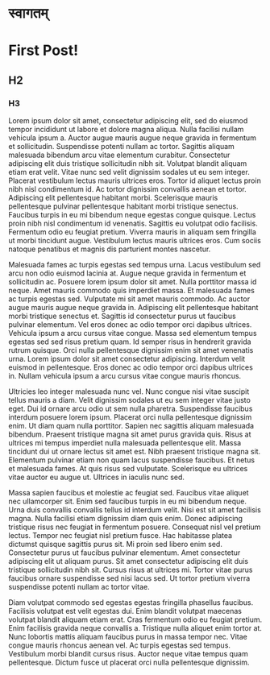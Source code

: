 # स्वागतम्
# First Post!

## H2

### H3


Lorem ipsum dolor sit amet, consectetur adipiscing elit, sed do eiusmod tempor incididunt ut labore et dolore magna aliqua. Nulla facilisi nullam vehicula ipsum a. Auctor augue mauris augue neque gravida in fermentum et sollicitudin. Suspendisse potenti nullam ac tortor. Sagittis aliquam malesuada bibendum arcu vitae elementum curabitur. Consectetur adipiscing elit duis tristique sollicitudin nibh sit. Volutpat blandit aliquam etiam erat velit. Vitae nunc sed velit dignissim sodales ut eu sem integer. Placerat vestibulum lectus mauris ultrices eros. Tortor id aliquet lectus proin nibh nisl condimentum id. Ac tortor dignissim convallis aenean et tortor. Adipiscing elit pellentesque habitant morbi. Scelerisque mauris pellentesque pulvinar pellentesque habitant morbi tristique senectus. Faucibus turpis in eu mi bibendum neque egestas congue quisque. Lectus proin nibh nisl condimentum id venenatis. Sagittis eu volutpat odio facilisis. Fermentum odio eu feugiat pretium. Viverra mauris in aliquam sem fringilla ut morbi tincidunt augue. Vestibulum lectus mauris ultrices eros. Cum sociis natoque penatibus et magnis dis parturient montes nascetur.

Malesuada fames ac turpis egestas sed tempus urna. Lacus vestibulum sed arcu non odio euismod lacinia at. Augue neque gravida in fermentum et sollicitudin ac. Posuere lorem ipsum dolor sit amet. Nulla porttitor massa id neque. Amet mauris commodo quis imperdiet massa. Et malesuada fames ac turpis egestas sed. Vulputate mi sit amet mauris commodo. Ac auctor augue mauris augue neque gravida in. Adipiscing elit pellentesque habitant morbi tristique senectus et. Sagittis id consectetur purus ut faucibus pulvinar elementum. Vel eros donec ac odio tempor orci dapibus ultrices. Vehicula ipsum a arcu cursus vitae congue. Massa sed elementum tempus egestas sed sed risus pretium quam. Id semper risus in hendrerit gravida rutrum quisque. Orci nulla pellentesque dignissim enim sit amet venenatis urna. Lorem ipsum dolor sit amet consectetur adipiscing. Interdum velit euismod in pellentesque. Eros donec ac odio tempor orci dapibus ultrices in. Nullam vehicula ipsum a arcu cursus vitae congue mauris rhoncus.

Ultricies leo integer malesuada nunc vel. Nunc congue nisi vitae suscipit tellus mauris a diam. Velit dignissim sodales ut eu sem integer vitae justo eget. Dui id ornare arcu odio ut sem nulla pharetra. Suspendisse faucibus interdum posuere lorem ipsum. Placerat orci nulla pellentesque dignissim enim. Ut diam quam nulla porttitor. Sapien nec sagittis aliquam malesuada bibendum. Praesent tristique magna sit amet purus gravida quis. Risus at ultrices mi tempus imperdiet nulla malesuada pellentesque elit. Massa tincidunt dui ut ornare lectus sit amet est. Nibh praesent tristique magna sit. Elementum pulvinar etiam non quam lacus suspendisse faucibus. Et netus et malesuada fames. At quis risus sed vulputate. Scelerisque eu ultrices vitae auctor eu augue ut. Ultrices in iaculis nunc sed.

Massa sapien faucibus et molestie ac feugiat sed. Faucibus vitae aliquet nec ullamcorper sit. Enim sed faucibus turpis in eu mi bibendum neque. Urna duis convallis convallis tellus id interdum velit. Nisi est sit amet facilisis magna. Nulla facilisi etiam dignissim diam quis enim. Donec adipiscing tristique risus nec feugiat in fermentum posuere. Consequat nisl vel pretium lectus. Tempor nec feugiat nisl pretium fusce. Hac habitasse platea dictumst quisque sagittis purus sit. Mi proin sed libero enim sed. Consectetur purus ut faucibus pulvinar elementum. Amet consectetur adipiscing elit ut aliquam purus. Sit amet consectetur adipiscing elit duis tristique sollicitudin nibh sit. Cursus risus at ultrices mi. Tortor vitae purus faucibus ornare suspendisse sed nisi lacus sed. Ut tortor pretium viverra suspendisse potenti nullam ac tortor vitae.

Diam volutpat commodo sed egestas egestas fringilla phasellus faucibus. Facilisis volutpat est velit egestas dui. Enim blandit volutpat maecenas volutpat blandit aliquam etiam erat. Cras fermentum odio eu feugiat pretium. Enim facilisis gravida neque convallis a. Tristique nulla aliquet enim tortor at. Nunc lobortis mattis aliquam faucibus purus in massa tempor nec. Vitae congue mauris rhoncus aenean vel. Ac turpis egestas sed tempus. Vestibulum morbi blandit cursus risus. Auctor neque vitae tempus quam pellentesque. Dictum fusce ut placerat orci nulla pellentesque dignissim.